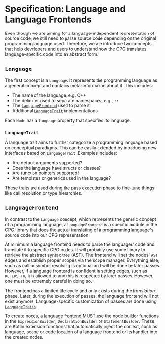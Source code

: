 # Specification: Language and Language Frontends

Even though we are aiming for a language-independent representation of source code, we still need to parse source code depending on the original programming language used. Therefore, we are introduce two concepts that help developers and users to understand how the CPG translates language-specific code into an abstract form. 

## `Language`

The first concept is a `Language`. It represents the programming language as a general concept and contains meta-information about it. This includes:
* The name of the language, e.g. C++
* The delimiter used to separate namespaces, e.g., `::`
* The [`LanguageFrontend`](#LanguageFrontend) used to parse it
* Additional [`LanguageTrait`](#LanguageTrait) implementations

Each `Node` has a `language` property that specifies its language.

### `LanguageTrait`

A language trait aims to further categorize a programming language based on conceptual paradigms. This can be easily extended by introducing new interfaces based on `LanguageTrait`. Examples includes:
* Are default arguments supported?
* Does the language have structs or classes?
* Are function pointers supported?
* Are templates or generics used in the language?

These traits are used during the pass execution phase to fine-tune things like call resolution or type hierarchies.

## `LanguageFrontend`

In contrast to the `Language` concept, which represents the generic concept of a programming language, a `LanguageFrontend` is a specific module in the CPG library that does the actual translating of a programming language's source code into our CPG representation.

At minimum a language frontend needs to parse the languages' code and translate it to specific CPG nodes. It will probably use some library to retrieve the abstract syntax tree (AST). The frontend will set the nodes' `AST` edges and establish proper scopes via the scope manager. Everything else, such as call or symbol resolving is optional and will be done by later passes. However, if a language frontend is confident in setting edges, such as `REFERS_TO`, it is allowed to and this is respected by later passes. However, one must be extremely careful in doing so.

The frontend has a limited life-cycle and only exists during the *translation* phase. Later, during the execution of passes, the language frontend will not exist anymore. Language-specific customization of passes are done using [`LanguageTraits`](#LanguageTrait).

To create nodes, a language frontend MUST use the node builder functions in the `ExpressionBuilder`, `DeclarationBuilder` or `StatementBuilder`. These are Kotlin extension functions that automatically inject the context, such as language, scope or code location of a language frontend or its handler into the created nodes.
